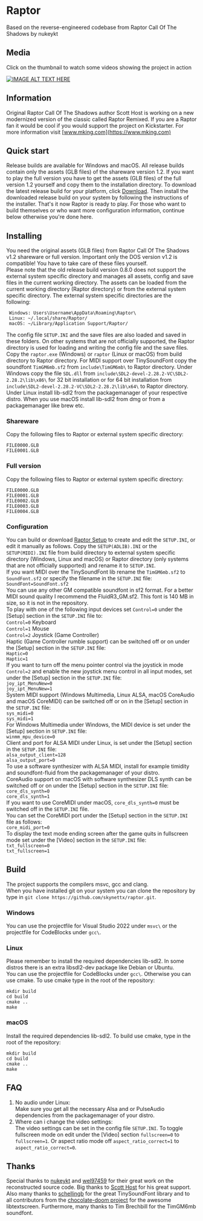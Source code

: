 # Raptor
Based on the reverse-engineered codebase from Raptor Call Of The Shadows by nukeykt

## Media
Click on the thumbnail to watch some videos showing the project in action  

[![IMAGE ALT TEXT HERE](https://img.youtube.com/vi/Nt2HfchiudY/0.jpg)](https://www.youtube.com/channel/UCedmTTlonJK5DvkiMpA_teQ)
## Information
Original Raptor Call Of The Shadows author Scott Host is working on a new modernized version of the classic called Raptor Remixed. If you are a Raptor fan it would be cool if you would support the project on Kickstarter. For more information visit [www.mking.com](https://www.mking.com)

## Quick start
Release builds are available for Windows and macOS.
All release builds contain only the assets (GLB files) of the shareware version 1.2.
If you want to play the full version you have to get the assets (GLB files) of the full version 1.2 yourself and copy them to the installation directory.
To download the latest release build for your platform, click [Download](https://github.com/skynettx/raptor/releases/latest).
Then install the downloaded release build on your system by following the instructions of the installer.
That's it now Raptor is ready to play.
For those who want to build themselves or who want more configuration information, continue below otherwise you're done here.

## Installing
You need the original assets (GLB files) from Raptor Call Of The Shadows v1.2 shareware or full version.
Important only the DOS version v1.2 is compatible! You have to take care of these files yourself.  
Please note that the old release build version 0.8.0 does not support the external system specific directory and manages all assets, config and save files in the current working directory.
The assets can be loaded from the current working directory (Raptor directory) or from the external system specific directory.
The external system specific directories are the following:
```
 Windows: Users\Username\AppData\Roaming\Raptor\  
 Linux: ~/.local/share/Raptor/
 macOS: ~/Library/Application Support/Raptor/
```
The config file `SETUP.INI` and the save files are also loaded and saved in these folders.
On other systems that are not officially supported, the Raptor directory is used for loading and writing the config file and the save files.  
Copy the `raptor.exe` (Windows) or `raptor` (Linux or macOS) from build directory to Raptor directory. 
For MIDI support over TinySoundFont copy the soundfont `TimGM6mb.sf2` from `include\TimGM6mb\` to Raptor directory.
Under Windows copy the file `SDL.dll` from `include\SDL2-devel-2.28.2-VC\SDL2-2.28.2\lib\x86\` for 32 bit installation or for 64 bit installation from 
`include\SDL2-devel-2.28.2-VC\SDL2-2.28.2\lib\x64\` to Raptor directory.
Under Linux install lib-sdl2 from the packagemanager of your respective distro. When you use macOS install lib-sdl2 from dmg or from a packagemanager like brew etc. 
### Shareware
Copy the following files to Raptor or external system specific directory:  
```
FILE0000.GLB  
FILE0001.GLB  
```
### Full version
Copy the following files to Raptor or external system specific directory:  
```
FILE0000.GLB  
FILE0001.GLB  
FILE0002.GLB  
FILE0003.GLB  
FILE0004.GLB  
```
### Configuration
You can build or download [Raptor Setup](https://github.com/skynettx/raptorsetup.git) to create and edit the
`SETUP.INI`, or edit it manually as follows.
Copy the `SETUP(ADLIB).INI` or the `SETUP(MIDI).INI` file from build directory to external system specific directory (Windows, Linux and macOS) or Raptor directory (only systems that are not officially supported) and rename it to `SETUP.INI`.  
If you want MIDI over the TinySoundFont lib rename the `TimGM6mb.sf2` to `SoundFont.sf2` or specify the filename in the `SETUP.INI` file:  
`SoundFont=SoundFont.sf2`  
You can use any other GM compatible soundfont in sf2 format. For a better MIDI sound quality I recommend the FluidR3_GM.sf2.
This font is 140 MB in size, so it is not in the repository.  
To play with one of the following input devices set `Control=0` under the [Setup] section in the `SETUP.INI` file to:  
`Control=0` Keyboard  
`Control=1` Mouse  
`Control=2` Joystick (Game Controller)  
Haptic (Game Controller rumble support) can be switched off or on under the [Setup] section in the `SETUP.INI` file:  
`Haptic=0`  
`Haptic=1`  
If you want to turn off the menu pointer control via the joystick in mode `Control=2` and enable the new joystick menu control in all 
input modes, set under the [Setup] section in the `SETUP.INI` file:  
`joy_ipt_MenuNew=0`  
`joy_ipt_MenuNew=1`  
System MIDI support (Windows Multimedia, Linux ALSA, macOS CoreAudio and macOS CoreMIDI) can be switched off or on in the [Setup] section in the `SETUP.INI` file:  
`sys_midi=0`  
`sys_midi=1`  
For Windows Multimedia under Windows, the MIDI device is set under the [Setup] section in `SETUP.INI` file:  
`winmm_mpu_device=0`  
Client and port for ALSA MIDI under Linux, is set under the [Setup] section in the `SETUP.INI` file:  
`alsa_output_client=128`  
`alsa_output_port=0`  
To use a software synthesizer with ALSA MIDI, install for example timidity and soundfont-fluid from the packagemanager of your distro.  
CoreAudio support on macOS with software synthesizer DLS synth can be switched off or on under the [Setup] section in the `SETUP.INI` file:  
`core_dls_synth=0`  
`core_dls_synth=1`  
If you want to use CoreMIDI under macOS, `core_dls_synth=0` must be switched off in the `SETUP.INI` file.  
You can set the CoreMIDI port under the [Setup] section in the `SETUP.INI` file as follows:  
`core_midi_port=0`  
To display the text mode ending screen after the game quits in fullscreen mode set under the [Video] section in the `SETUP.INI` file:  
`txt_fullscreen=0`  
`txt_fullscreen=1`  

## Build
The project supports the compilers msvc, gcc and clang.  
When you have installed git on your system you can clone the repository by type in `git clone https://github.com/skynettx/raptor.git`.

### Windows
You can use the projectfile for Visual Studio 2022 under `msvc\` or the projectfile for CodeBlocks under `gcc\`.

### Linux
Please remember to install the required dependencies lib-sdl2. In some distros there is an extra libsdl2-dev package like Debian or Ubuntu.  
You can use the projectfile for CodeBlocks under `gcc\`.
Otherwise you can use cmake. To use cmake type in the root of the repository:   
```
mkdir build  
cd build  
cmake ..  
make  
```

### macOS
Install the required dependencies lib-sdl2. To build use cmake, type in the root of the repository:
```
mkdir build  
cd build  
cmake ..  
make  
```

## FAQ
1. No audio under Linux:  
Make sure you get all the necessary Alsa and or PulseAudio dependencies from the packagemanager of your distro. 
2. Where can i change the video settings:  
The video settings can be set in the config file `SETUP.INI`. To toggle fullscreen mode on edit under the [Video] section `fullscreen=0`
to `fullscreen=1`. Or aspect ratio mode off `aspect_ratio_correct=1` to `aspect_ratio_correct=0`. 

## Thanks
Special thanks to [nukeykt](https://github.com/nukeykt) and [wel97459](https://github.com/wel97459) for their great work on the reconstructed source code.
Big thanks to [Scott Host](https://www.mking.com) for his great support.
Also many thanks to [schellingb](https://github.com/schellingb) for the great TinySoundFont library and to all contributors from the
[chocolate-doom project](https://github.com/chocolate-doom) for the awesome libtextscreen. Furthermore, many thanks to Tim Brechbill for the TimGM6mb
soundfont.


 




